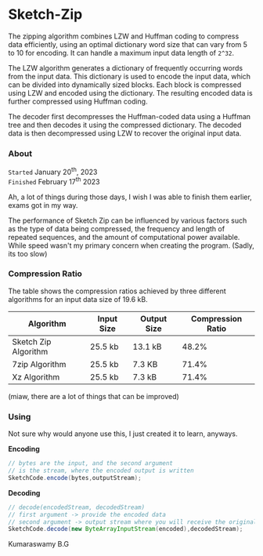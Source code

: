 # Sketch-Zip

The zipping algorithm combines LZW and Huffman coding to compress data efficiently, using an optimal dictionary word
size that can vary from 5 to 10 for encoding. It can handle a maximum input data length of `2^32`.

The LZW algorithm generates a dictionary of frequently occurring words from the input data. This dictionary is used to
encode the input data, which can be divided into dynamically sized blocks. Each block is compressed using LZW and
encoded using the dictionary. The resulting encoded data is further compressed using Huffman coding.

The decoder first decompresses the Huffman-coded data using a Huffman tree and then decodes it using the compressed
dictionary. The decoded data is then decompressed using LZW to recover the original input data.

### About

`Started` January 20<sup>th</sup>, 2023
<br>
`Finished` February 17<sup>th</sup> 2023

Ah, a lot of things during those days, I wish I was able to finish them earlier, exams got in my way.

The performance of Sketch Zip can be influenced by various factors such as the type of data being compressed, the
frequency and length of repeated sequences, and the amount of computational power available. While speed wasn't my
primary concern when creating the program. (Sadly, its too slow)

### Compression Ratio

The table shows the compression ratios achieved by three different algorithms for an input data size of 19.6 kB.

| Algorithm            | Input Size | Output Size | Compression Ratio |
|----------------------|------------|-------------|-------------------|
| Sketch Zip Algorithm | 25.5 kb    | 13.1 kB     | 48.2%             |
| 7zip Algorithm       | 25.5 kb    | 7.3 KB      | 71.4%             |
| Xz Algorithm         | 25.5 kb    | 7.3 kB      | 71.4%             |

(miaw, there are a lot of things that can be improved)

### Using

Not sure why would anyone use this, I just created it to learn, anyways.

**Encoding**

````java
// bytes are the input, and the second argument
// is the stream, where the encoded output is written
SketchCode.encode(bytes,outputStream);
````

**Decoding**

````java
// decode(encodedStream, decodedStream)
// first argument -> provide the encoded data
// second argument -> output stream where you will receive the original data
SketchCode.decode(new ByteArrayInputStream(encoded),decodedStream);
````

Kumaraswamy B.G
